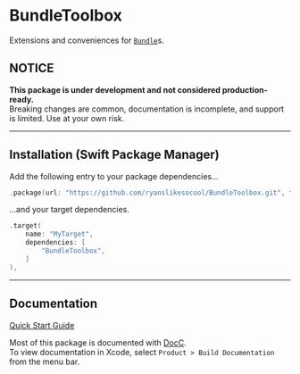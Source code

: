 # BundleToolbox

Extensions and conveniences for
[`Bundle`](https://developer.apple.com/documentation/foundation/bundle)s.

## NOTICE

**This package is under development and not considered production-ready.**<br/>
Breaking changes are common, documentation is incomplete, and support is limited.  Use at your own risk.

---


## Installation (Swift Package Manager)

Add the following entry to your package dependencies...
```swift
.package(url: "https://github.com/ryanslikesocool/BundleToolbox.git", from: "0.0.1"),
```
...and your target dependencies.
```swift
.target(
	name: "MyTarget",
	dependencies: [
		"BundleToolbox",
	]
),
```

---


## Documentation

[Quick Start Guide](Sources/BundleToolbox/Documentation.docc/Articles/QuickStart.md)

Most of this package is documented with
[DocC](https://www.swift.org/documentation/docc/)\.
<br/>
To view documentation in Xcode, select `Product > Build Documentation` from the menu bar.
